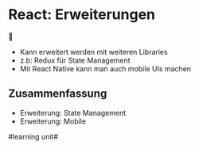 # React: Erweiterungen
🧩

- Kann erweitert werden mit weiteren Libraries
- z.b: Redux für State Management
- Mit React Native kann man auch mobile UIs machen

## Zusammenfassung
- Erweiterung: State Management
- Erweiterung: Mobile

#learning unit#
